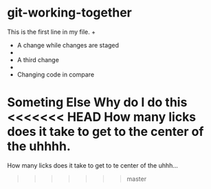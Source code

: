 # git-working-together

This is the first line in my file.
+
+ A change while changes are staged
+
+ A third change
+
+ Changing code in compare

Someting Else
Why do I do this
<<<<<<< HEAD
How many licks does it take to get to the center of the uhhhh.
=======
How many licks does it take to get to te center of the uhhh...
>>>>>>> master
